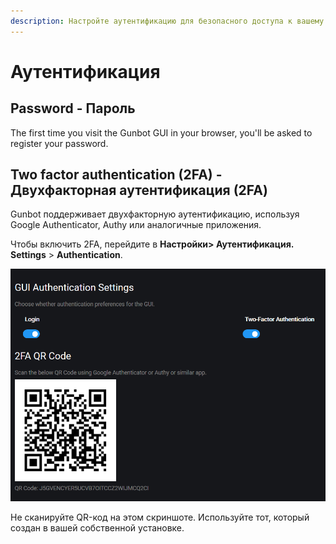 ```yaml
---
description: Настройте аутентификацию для безопасного доступа к вашему Gunbot.
---
```


# Аутентификация

## Password - Пароль

The first time you visit the Gunbot GUI in your browser, you'll be asked to register your password.

## Two factor authentication \(2FA\) - Двухфакторная аутентификация \(2FA\)

Gunbot поддерживает двухфакторную аутентификацию, используя Google Authenticator, Authy или аналогичные приложения.

Чтобы включить 2FA, перейдите в **Настройки&gt; Аутентификация.** **Settings** &gt; **Authentication**.

![](../../.gitbook/assets/assets_-l_rejuz9k0bdqxsqvuh_-lmxoexv9u7udoesnn8a_-lmxofogem1nb5r-xmj__image%20%281%29.png)

Не сканируйте QR-код на этом скриншоте. Используйте тот, который создан в вашей собственной установке.

